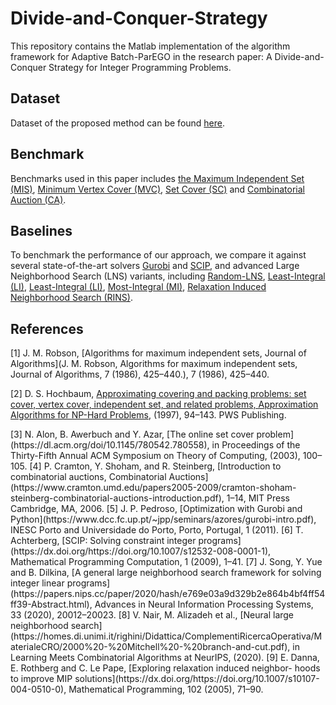 # Divide-and-Conquer-Strategy
This repository contains the Matlab implementation of the algorithm framework for Adaptive Batch-ParEGO in the research paper: A Divide-and-Conquer Strategy for Integer Programming Problems.


## Dataset
Dataset of the proposed method can be found [here](https://drive.google.com/drive/folders/15MoqpG_FaMdh3ALYhfIvz34nszzy8o9Y?dmr=1&ec=wgc-drive-hero-goto).

## Benchmark
Benchmarks used in this paper includes [the Maximum Independent Set (MIS)](https://dx.doi.org/https://doi.org/10.1016/0196-6774(86)90032-5), 
 [Minimum Vertex Cover (MVC)](https://hochbaum.ieor.berkeley.edu/html/pub/Approx-Alg-book-ch3.pdf), [Set Cover (SC)](https://dl.acm.org/doi/10.1145/780542.780558) and [Combinatorial Auction (CA)](https://www.cramton.umd.edu/papers2005-2009/cramton-shoham-steinberg-combinatorial-auctions-introduction.pdf).

## Baselines
To benchmark the performance of our approach, we compare it against several state-of-the-art solvers [Gurobi](https://www.dcc.fc.up.pt/~jpp/seminars/azores/gurobi-intro.pdf) and [SCIP](https://dx.doi.org/https://doi.org/10.1007/s12532-008-0001-1), and advanced Large Neighborhood Search (LNS) variants, including [Random-LNS](https://papers.nips.cc/paper/2020/hash/e769e03a9d329b2e864b4bf4ff54ff39-Abstract.html), [Least-Integral (LI)](https://homes.di.unimi.it/righini/Didattica/ComplementiRicercaOperativa/MaterialeCRO/2000%20-%20Mitchell%20-%20branch-and-cut.pdf), [Least-Integral (LI)](https://homes.di.unimi.it/righini/Didattica/ComplementiRicercaOperativa/MaterialeCRO/2000%20-%20Mitchell%20-%20branch-and-cut.pdf), [Most-Integral (MI)](https://homes.di.unimi.it/righini/Didattica/ComplementiRicercaOperativa/MaterialeCRO/2000%20-%20Mitchell%20-%20branch-and-cut.pdf), [Relaxation Induced Neighborhood Search (RINS)](https://dx.doi.org/https://doi.org/10.1007/s10107-004-0510-0).

## References
<a name="1">
</a>

[1] J. M. Robson, [Algorithms for maximum independent sets, Journal of Algorithms](J. M. Robson, Algorithms for maximum independent sets, Journal of Algorithms, 7 (1986), 425–440.), 7 (1986), 425–440.

<a name="2">
</a>

[2] D. S. Hochbaum, [Approximating covering and packing problems: set cover, vertex cover, independent set, and related problems, Approximation Algorithms for NP-Hard Problems](https://hochbaum.ieor.berkeley.edu/html/pub/Approx-Alg-book-ch3.pdf), (1997), 94–143. PWS Publishing.

<a name="3">
</a>
[3] N. Alon, B. Awerbuch and Y. Azar, [The online set cover problem](https://dl.acm.org/doi/10.1145/780542.780558), in Proceedings of the Thirty-Fifth Annual ACM Symposium on Theory of Computing, (2003), 100–105.


<a name="4">
</a>
[4] P. Cramton, Y. Shoham, and R. Steinberg, [Introduction to combinatorial auctions, Combinatorial Auctions](https://www.cramton.umd.edu/papers2005-2009/cramton-shoham-steinberg-combinatorial-auctions-introduction.pdf), 1–14, MIT Press Cambridge, MA, 2006.


<a name="5">
</a>
[5] J. P. Pedroso, [Optimization with Gurobi and Python](https://www.dcc.fc.up.pt/~jpp/seminars/azores/gurobi-intro.pdf), INESC Porto and Universidade do Porto, Porto, Portugal, 1 (2011).


<a name="6">
</a>
[6] T. Achterberg, [SCIP: Solving constraint integer programs](https://dx.doi.org/https://doi.org/10.1007/s12532-008-0001-1), Mathematical Programming Computation, 1 (2009), 1–41. 


<a name="7">
</a>
[7] J. Song, Y. Yue and B. Dilkina, [A general large neighborhood search framework for solving integer linear programs](https://papers.nips.cc/paper/2020/hash/e769e03a9d329b2e864b4bf4ff54ff39-Abstract.html), Advances in Neural Information Processing Systems, 33 (2020), 20012–20023.


<a name="8">
</a>
[8] V. Nair, M. Alizadeh et al., [Neural large neighborhood search](https://homes.di.unimi.it/righini/Didattica/ComplementiRicercaOperativa/MaterialeCRO/2000%20-%20Mitchell%20-%20branch-and-cut.pdf), in Learning Meets Combinatorial Algorithms at NeurIPS, (2020).

<a name="9">
</a>
[9] E. Danna, E. Rothberg and C. Le Pape, [Exploring relaxation induced neighbor- hoods to improve MIP solutions](https://dx.doi.org/https://doi.org/10.1007/s10107-004-0510-0), Mathematical Programming, 102 (2005), 71–90.

